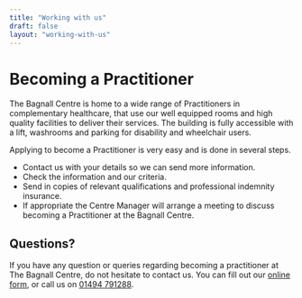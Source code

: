 ```yaml
---
title: "Working with us"
draft: false
layout: "working-with-us"
---
```


# Becoming a Practitioner

<div class="orangeline"></div>

The Bagnall Centre is home to a wide range of Practitioners in complementary healthcare, that use our well equipped rooms and high quality facilities to deliver their services. The building is fully accessible with a lift, washrooms and parking for disability and wheelchair users.

Applying to become a Practitioner is very easy and is done in several steps.

* Contact us with your details so we can send more information.
* Check the information and our criteria.
* Send in copies of relevant qualifications and professional indemnity insurance.
* If appropriate the Centre Manager will arrange a meeting to discuss becoming a Practitioner at the Bagnall Centre.

## Questions?

If you have any question or queries regarding becoming a practitioner at The Bagnall Centre, do not hesitate to contact us. You can fill out our [online form](/working-with-us/apply), or call us on [01494 791288](tel:01494791288).